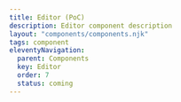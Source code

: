 ```yaml
---
title: Editor (PoC)
description: Editor component description
layout: "components/components.njk"
tags: component
eleventyNavigation:
  parent: Components
  key: Editor
  order: 7
  status: coming
---
```


